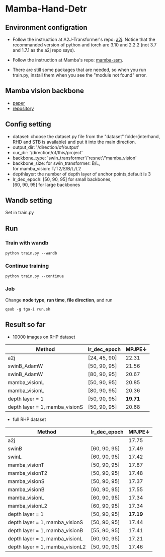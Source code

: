 # Mamba-Hand-Detr
## Environment configration
- Follow the instruction at A2J-Transformer's repo: [a2j](https://github.com/ChanglongJiangGit/A2J-Transformer/tree/main).
Notice that the recommanded version of python and torch are 3.10 and 2.2.2 (not 3.7 and 1.7.1 as the a2j repo says).

- Follow the instruction at Mamba's repo: [mamba-ssm](https://github.com/state-spaces/mamba).
- There are still some packages that are needed, so when you run train.py, install them when you see the "module not found" error.
## Mamba vision backbone
- [paper](https://arxiv.org/pdf/2407.08083)  
- [repository](https://github.com/NVlabs/MambaVision)
## Config setting
- dataset: choose the dataset.py file from the "dataset" folder(interhand, RHD and STB is available) and put it into the main direction. 
- output_dir: '/direction/of/output'
- cur_dir: '/direction/of/this/project'
- backbone_type: 'swin_transformer'/'resnet'/'mamba_vision'
- backbone_size: for swin_transformer: B/L,  
for mamba_vision: T/T2/S/B/L/L2
- depthlayer: the number of depth layer of anchor points,default is 3
- lr_dec_epoch: [50, 90, 95] for small backbones,  
[60, 90, 95] for large backbones
## Wandb setting
Set in train.py
## Run
### Train with wandb
```python train.py --wandb```
### Continue training
```python train.py --continue```
### Job
Change **node type**, **run time**, **file direction**, and run  

```qsub -g tga-i run.sh```
## Result so far
- 10000 images on RHP dataset

|Method|lr_dec_epoch|MPJPE↓|
|-|-|-|
|a2j|[24, 45, 90]|22.31|
|swinB_AdamW|[50, 90, 95]|21.56|
|swinB_AdamW|[80, 90, 95]|20.67|
|mamba_visionL|[50, 90, 95]|20.85|
|mamba_visionL|[80, 90, 95]|20.36|
|depth layer = 1|[50, 90, 95]|**19.71**|
|depth layer = 1, mamba_visionS|[50, 90, 95]|20.68|
- full RHP dataset

|Method|lr_dec_epoch|MPJPE↓|
|-|-|-|
|a2j||17.75|
|swinB|[60, 90, 95]|17.49|
|swinL|[60, 90, 95]|17.42|
|mamba_visionT|[50, 90, 95]|17.87|
|mamba_visionT2|[50, 90, 95]|17.48|
|mamba_visionS|[50, 90, 95]|17.37|
|mamba_visionB|[60, 90, 95]|17.55|
|mamba_visionL|[60, 90, 95]|17.34|
|mamba_visionL2|[60, 90, 95]|17.34|
|depth layer = 1|[50, 90, 95]|**17.19**|
|depth layer = 1, mamba_visionS|[50, 90, 95]|17.44|
|depth layer = 1, mamba_visionB|[55, 90, 95]|17.41|
|depth layer = 1, mamba_visionL|[60, 90, 95]|17.21|
|depth layer = 1, mamba_visionL2|[50, 90, 95]|17.46|
